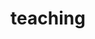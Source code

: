 ---
layout: lecture
permalink: /teaching/
title: teaching
description: Courses I taught.
nav: true
nav_order: 5
toc:
  sidebar: left
---